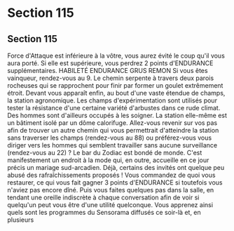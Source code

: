 # Section 115

## Section 115

Force d'Attaque est inférieure à la vôtre, vous aurez évité le coup
qu'il vous aura porté. Si elle est supérieure, vous perdrez 2 points
d'ENDURANCE supplémentaires.
HABILETÉ ENDURANCE
GRUS
REMON
Si vous êtes vainqueur, rendez-vous au 9.
Le chemin serpente à travers deux parois rocheuses qui se
rapprochent pour finir par former un goulet extrêmement étroit.
Devant vous apparaît enfin, au bout d'une vaste étendue de
champs, la station agronomique. Les champs d'expérimentation
sont utilisés pour tester la résistance d'une certaine variété
d'arbustes dans ce rude climat. Des hommes sont d'ailleurs
occupés à les soigner. La station elle-même est un bâtiment isolé
par un dôme calorifuge. Allez-vous revenir sur vos pas afin de
trouver un autre chemin qui vous permettrait d'atteindre la
station sans traverser les champs (rendez-vous au 88) ou
préférez-vous vous diriger vers les hommes qui semblent
travailler sans aucune surveillance (rendez-vous au 22) ?
Le bar du Zodiac est bondé de monde. C'est manifestement un
endroit à la mode qui, en outre, accueille en ce jour précis un
mariage sud-arcadien. Déjà, certains des invités ont quelque peu
abusé des rafraîchissements proposés ! Vous commandez de quoi
vous restaurer, ce qui vous fait gagner 3 points d'ENDURANCE
si toutefois vous n'aviez pas encore dîné. Puis vous faites
quelques pas dans la salle, en tendant une oreille indiscrète à
chaque conversation afin de voir si quelqu'un peut vous être
d'une utilité quelconque. Vous apprenez ainsi quels sont les
programmes du Sensorama diffusés ce soir-là et, en plusieurs